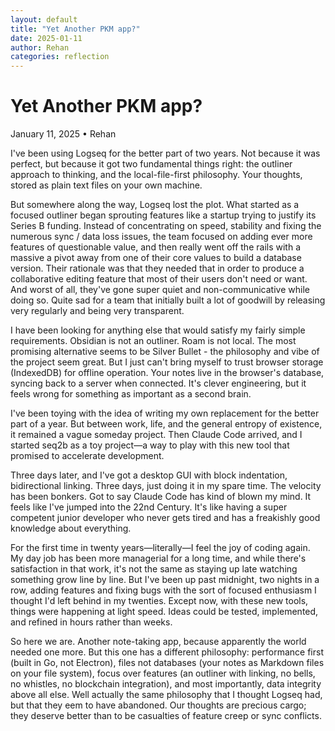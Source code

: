 ```yaml
---
layout: default
title: "Yet Another PKM app?"
date: 2025-01-11
author: Rehan
categories: reflection
---
```


# Yet Another PKM app?

<div class="blog-post-meta">
  January 11, 2025 • Rehan
</div>

I've been using Logseq for the better part of two years. Not because it was perfect, but because it got two fundamental things right: the outliner approach to thinking, and the local-file-first philosophy. Your thoughts, stored as plain text files on your own machine.

But somewhere along the way, Logseq lost the plot. What started as a focused outliner began sprouting features like a startup trying to justify its Series B funding. Instead of concentrating on speed, stability and fixing the numerous sync / data loss issues, the team focused on adding ever more features of questionable value, and then really went off the rails with a massive a pivot away from one of their core values to build a database version. Their rationale was that they needed that in order to produce a collaborative editing feature that most of their users don't need or want. And worst of all, they've gone super quiet and non-communicative while doing so. Quite sad for a team that initially built a lot of goodwill by releasing very regularly and being very transparent.

I have been looking for anything else that would satisfy my fairly simple requirements. Obsidian is not an outliner. Roam is not local. The most promising alternative seems to be Silver Bullet - the philosophy and vibe of the project seem great. But I just can't bring myself to trust browser storage (IndexedDB) for offline operation. Your notes live in the browser's database, syncing back to a server when connected. It's clever engineering, but it feels wrong for something as important as a second brain.

I've been toying with the idea of writing my own replacement for the better part of a year. But between work, life, and the general entropy of existence, it remained a vague someday project. Then Claude Code arrived, and I started seq2b as a toy project—a way to play with this new tool that promised to accelerate development.

Three days later, and I've got a desktop GUI with block indentation, bidirectional linking. Three days, just doing it in my spare time. The velocity has been bonkers. Got to say Claude Code has kind of blown my mind. It feels like I've jumped into the 22nd Century. It's like having a super competent junior developer who never gets tired and has a freakishly good knowledge about everything.

For the first time in twenty years—literally—I feel the joy of coding again. My day job has been more managerial for a long time, and while there's satisfaction in that work, it's not the same as staying up late watching something grow line by line. But I've been up past midnight, two nights in a row, adding features and fixing bugs with the sort of focused enthusiasm I thought I'd left behind in my twenties. Except now, with these new tools, things were happening at light speed. Ideas could be tested, implemented, and refined in hours rather than weeks.

So here we are. Another note-taking app, because apparently the world needed one more. But this one has a different philosophy: performance first (built in Go, not Electron), files not databases (your notes as Markdown files on your file system), focus over features (an outliner with linking, no bells, no whistles, no blockchain integration), and most importantly, data integrity above all else. Well actually the same philosophy that I thought Logseq had, but that they eem to have abandoned. Our thoughts are precious cargo; they deserve better than to be casualties of feature creep or sync conflicts.
